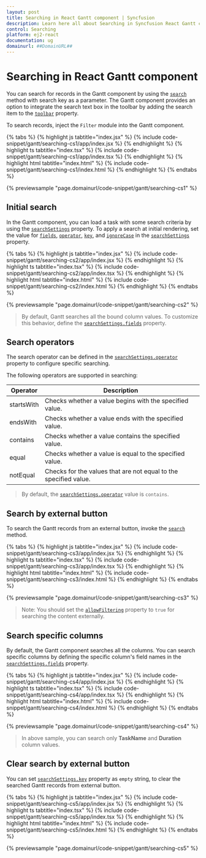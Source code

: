 ```yaml
---
layout: post
title: Searching in React Gantt component | Syncfusion
description: Learn here all about Searching in Syncfusion React Gantt component of Syncfusion Essential JS 2 and more.
control: Searching 
platform: ej2-react
documentation: ug
domainurl: ##DomainURL##
---
```


# Searching in React Gantt component

You can search for records in the Gantt component by using the [`search`](https://ej2.syncfusion.com/react/documentation/api/gantt/#search) method with search key as a parameter. The Gantt component provides an option to integrate the search text box in the toolbar by adding the search item to the [`toolbar`](https://ej2.syncfusion.com/react/documentation/api/gantt/#toolbar) property.

To search records, inject the `Filter` module into the Gantt component.

{% tabs %}
{% highlight js tabtitle="index.jsx" %}
{% include code-snippet/gantt/searching-cs1/app/index.jsx %}
{% endhighlight %}
{% highlight ts tabtitle="index.tsx" %}
{% include code-snippet/gantt/searching-cs1/app/index.tsx %}
{% endhighlight %}
{% highlight html tabtitle="index.html" %}
{% include code-snippet/gantt/searching-cs1/index.html %}
{% endhighlight %}
{% endtabs %}
        
{% previewsample "page.domainurl/code-snippet/gantt/searching-cs1" %}

## Initial search

In the Gantt component, you can load a task with some search criteria by using the [`searchSettings`](https://ej2.syncfusion.com/react/documentation/api/gantt/searchSettings/) property.
To apply a search at initial rendering, set the value for [`fields`](https://ej2.syncfusion.com/react/documentation/api/gantt/searchSettings/#fields), [`operator`](https://ej2.syncfusion.com/react/documentation/api/gantt/searchSettings/#operator), [`key`](https://ej2.syncfusion.com/react/documentation/api/gantt/searchSettings/#key), and [`ignoreCase`](https://ej2.syncfusion.com/react/documentation/api/gantt/searchSettings/#ignorecase) in the [`searchSettings`](https://ej2.syncfusion.com/react/documentation/api/gantt/searchSettings/) property.

{% tabs %}
{% highlight js tabtitle="index.jsx" %}
{% include code-snippet/gantt/searching-cs2/app/index.jsx %}
{% endhighlight %}
{% highlight ts tabtitle="index.tsx" %}
{% include code-snippet/gantt/searching-cs2/app/index.tsx %}
{% endhighlight %}
{% highlight html tabtitle="index.html" %}
{% include code-snippet/gantt/searching-cs2/index.html %}
{% endhighlight %}
{% endtabs %}
        
{% previewsample "page.domainurl/code-snippet/gantt/searching-cs2" %}

> By default, Gantt searches all the bound column values. To customize this behavior, define the [`searchSettings.fields`](https://ej2.syncfusion.com/react/documentation/api/gantt/searchSettings/#fields) property.

## Search operators

The search operator can be defined in the [`searchSettings.operator`](https://ej2.syncfusion.com/react/documentation/api/gantt/searchSettings/#operator) property to configure specific searching.

The following operators are supported in searching:

Operator |Description
-----|-----
startsWith |Checks whether a value begins with the specified value.
endsWith |Checks whether a value ends with the specified value.
contains |Checks whether a value contains the specified value.
equal |Checks whether a value is equal to the specified value.
notEqual |Checks for the values that are not equal to the specified value.

> By default, the [`searchSettings.operator`](https://ej2.syncfusion.com/react/documentation/api/gantt/searchSettings/#operator) value is `contains`.

## Search by external button

To search the Gantt records from an external button, invoke the [`search`](https://ej2.syncfusion.com/react/documentation/api/gantt/#search) method.

{% tabs %}
{% highlight js tabtitle="index.jsx" %}
{% include code-snippet/gantt/searching-cs3/app/index.jsx %}
{% endhighlight %}
{% highlight ts tabtitle="index.tsx" %}
{% include code-snippet/gantt/searching-cs3/app/index.tsx %}
{% endhighlight %}
{% highlight html tabtitle="index.html" %}
{% include code-snippet/gantt/searching-cs3/index.html %}
{% endhighlight %}
{% endtabs %}
        
{% previewsample "page.domainurl/code-snippet/gantt/searching-cs3" %}

>Note: You should set the [`allowFiltering`](https://ej2.syncfusion.com/react/documentation/api/gantt/#allowfiltering) property to `true` for searching the content externally.

## Search specific columns

By default, the Gantt component searches all the columns. You can search specific columns by defining the specific column's field names in the [`searchSettings.fields`](https://ej2.syncfusion.com/react/documentation/api/gantt/searchSettings/#fields) property.

{% tabs %}
{% highlight js tabtitle="index.jsx" %}
{% include code-snippet/gantt/searching-cs4/app/index.jsx %}
{% endhighlight %}
{% highlight ts tabtitle="index.tsx" %}
{% include code-snippet/gantt/searching-cs4/app/index.tsx %}
{% endhighlight %}
{% highlight html tabtitle="index.html" %}
{% include code-snippet/gantt/searching-cs4/index.html %}
{% endhighlight %}
{% endtabs %}
        
{% previewsample "page.domainurl/code-snippet/gantt/searching-cs4" %}

> In above sample, you can search only **TaskName** and **Duration** column values.

## Clear search by external button

You can set [`searchSettings.key`](https://ej2.syncfusion.com/react/documentation/api/gantt/searchSettings/#key) property as `empty` string, to clear the searched Gantt records from external button.

{% tabs %}
{% highlight js tabtitle="index.jsx" %}
{% include code-snippet/gantt/searching-cs5/app/index.jsx %}
{% endhighlight %}
{% highlight ts tabtitle="index.tsx" %}
{% include code-snippet/gantt/searching-cs5/app/index.tsx %}
{% endhighlight %}
{% highlight html tabtitle="index.html" %}
{% include code-snippet/gantt/searching-cs5/index.html %}
{% endhighlight %}
{% endtabs %}
        
{% previewsample "page.domainurl/code-snippet/gantt/searching-cs5" %}